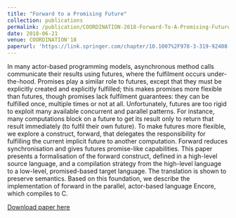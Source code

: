 ```yaml
---
title: "Forward to a Promising Future"
collection: publications
permalink: /publication/COORDINATION-2018-Forward-To-A-Promising-Future
date: 2018-06-21
venue: COORDINATION'18
paperurl: 'https://link.springer.com/chapter/10.1007%2F978-3-319-92408-3_7'
---
```



In many actor-based programming models, asynchronous method calls communicate their results using futures, where the fulfilment occurs under-the-hood. Promises play a similar role to futures, except that they must be explicitly created and explicitly fulfilled; this makes promises more flexible than futures, though promises lack fulfilment guarantees: they can be fulfilled once, multiple times or not at all. Unfortunately, futures are too rigid to exploit many available concurrent and parallel patterns. For instance, many computations block on a future to get its result only to return that result immediately (to fulfil their own future). To make futures more flexible, we explore a construct, forward, that delegates the responsibility for fulfilling the current implicit future to another computation. Forward reduces synchronisation and gives futures promise-like capabilities. This paper presents a formalisation of the forward construct, defined in a high-level source language, and a compilation strategy from the high-level language to a low-level, promised-based target language. The translation is shown to preserve semantics. Based on this foundation, we describe the implementation of forward in the parallel, actor-based language Encore, which compiles to C.


[Download paper here](http://uu.diva-portal.org/smash/get/diva2:1209721/FULLTEXT02.pdf)
